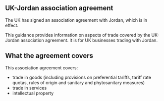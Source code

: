 UK-Jordan association agreement
-------------------------------

The UK has signed an association agreement with Jordan, which is in effect.

This guidance provides information on aspects of trade covered by the UK-Jordan association agreement. It is for UK businesses trading with Jordan.

What the agreement covers
-------------------------

This association agreement covers:

*   trade in goods (including provisions on preferential tariffs, tariff rate quotas, rules of origin and sanitary and phytosanitary measures)
*   trade in services
*   intellectual property